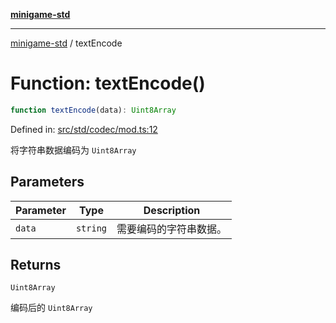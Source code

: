 [**minigame-std**](../README.md)

***

[minigame-std](../README.md) / textEncode

# Function: textEncode()

```ts
function textEncode(data): Uint8Array
```

Defined in: [src/std/codec/mod.ts:12](https://github.com/JiangJie/minigame-std/blob/ff3594872b1efbdbc13aabe99588385e855b50dc/src/std/codec/mod.ts#L12)

将字符串数据编码为 `Uint8Array`

## Parameters

| Parameter | Type | Description |
| ------ | ------ | ------ |
| `data` | `string` | 需要编码的字符串数据。 |

## Returns

`Uint8Array`

编码后的 `Uint8Array`
